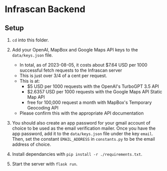 # Infrascan Backend

## Setup

1. `cd` into this folder.

2. Add your OpenAI, MapBox and Google Maps API keys to the `data/keys.json` file.
    - In total, as of 2023-08-05, it costs about $7.64 USD per 1000 successful fetch requests to the Infrascan server
    - This is just over 3/4 of a cent per request.
    - This is at:
        - $5 USD per 1000 requests with the OpenAI's TurboGPT 3.5 API
        - $2.6357 USD per 1000 requests with the Google Maps API Static Map API
        - free for 100,000 request a month with MapBox's Temporary Geocoding API
    - Please confirm this with the appropriate API documentation

3. You should also create an app password for your gmail account of choice to be used as the email verification mailer. Once you have the app password, add it to the `data/keys.json` file under the key `email`. Then, set the constant `EMAIL_ADDRESS` in `constants.py` to be the email address of choice.

4. Install dependancies with `pip install -r ./requirements.txt`.

5. Start the server with `flask run`.
